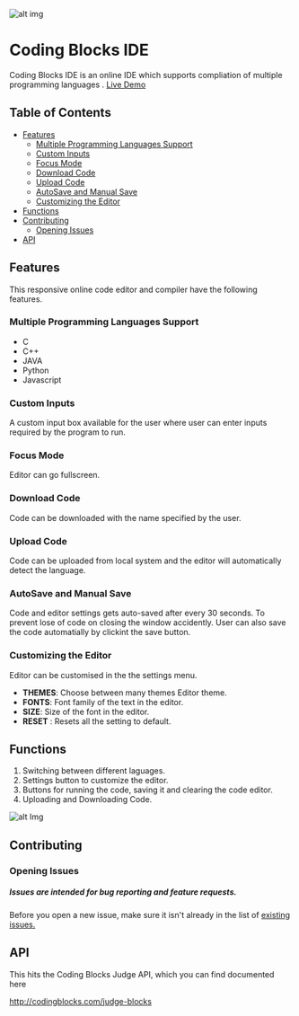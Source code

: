![alt img](http://i.imgur.com/mTjKodQ.png)

# Coding Blocks IDE  
Coding Blocks IDE is an online IDE which supports compliation of multiple programming languages . 
[Live Demo](https://codingblocks.com/ide/)

## Table of Contents

- [Features](#features)
  - [Multiple Programming Languages Support](#multiple-programming-languages-support)
  - [Custom Inputs](#custom-inputs)
  - [Focus Mode](#focus-mode)
  - [Download Code](#download-code)
  - [Upload Code](#upload-code)
  - [AutoSave and Manual Save](#autosave-and-manual-save)
  - [Customizing the Editor](#customizing-the-editor)
- [Functions](#functions)
- [Contributing](#contributing)
  - [Opening Issues](#opening-issues)
- [API](#api)

## Features 
This responsive online code editor and compiler have the following features.

### Multiple Programming Languages Support 
* C 
* C++
* JAVA
* Python
* Javascript

### Custom Inputs
A custom input box available for the user where user can enter inputs required by the program to run.

### Focus Mode
Editor can go fullscreen. 

### Download Code
Code can be downloaded with the name specified by the user.

### Upload Code
Code can be uploaded from local system and the editor will automatically detect the language.

### AutoSave and Manual Save
Code and editor settings gets auto-saved after every 30 seconds. To prevent lose of code on closing the window accidently. User can also save the code automatially by clickint the save button.

### Customizing the Editor

Editor can be customised in the  the settings menu. 

* **THEMES**: Choose between many themes Editor theme.
* **FONTS**: Font family of the text in the editor.
* **SIZE**: Size of the font in the editor.
* **RESET** : Resets all the setting to default.

## Functions

1. Switching between different laguages.
2. Settings button to customize the editor.
3. Buttons for running the code, saving it and clearing the code editor.
4. Uploading and Downloading Code.

![alt Img](http://i.imgur.com/AblFpfZ.png)

## Contributing

### Opening Issues
##### Issues are intended for bug reporting and feature requests.

Before you open a new issue, make sure it isn't already in the list of [existing issues.](http://www.github.com/coding-blocks/ide/issues)

## API 
This hits the Coding Blocks Judge API, which you can find documented here

<http://codingblocks.com/judge-blocks>

